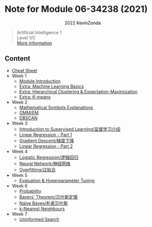 # Note for Module 06-34238 (2021)

<center>
<span>2022</span>
<a style="text-decoration:none; color: black;" href="https://github.com/KevinZonda">KevinZonda</a>
</center>


> Artificial Intelligence 1  
> Level 1/C  
> [More information](https://www.cs.bham.ac.uk/internal/modules/2021/06-34238/)

## Content

- [Cheat Sheet](CheatSheet.md)
- Week 1
  - [Module Introduction](note/Week1/Week1-MI.md)
  - [Extra: Machine Learning Basics](note/Week1/Week1-Extra-MLB.md)
  - [Extra: Hierarchical Clustering & Expectation-Maximization](note/Week1/Week1-Extra-HCEM.md)
  - [Extra: K-means](note/Week1/Week1-Extra-KM.md)
- Week 2
  - [Mathematical Symbols Explanations](note/Week2/Week2-MSE.md)
  - [GMM/EM](note/Week2/Week2-GMMEM.md)
  - [DBSCAN](note/Week2/Week2-DBSCAN.md)
- Week 3
  - [Introduction to Supervised Learning/监督学习介绍](note/Week3/Week3-ISL.md)
  - [Linear Regression - Part 1](note/Week3/Week3-LR1.md)
  - [Gradient Descent/梯度下降](note/Week3/Week3-GD.md)
  - [Linear Regression - Part 2](note/Week3/Week3-LR2.md)
- Week 4
  - [Logistic Regression/逻辑回归](note/Week4/Week4-LR.md)
  - [Neural Network/神经网络](note/Week4/Week4-NN.md)
  - [Overfitting/过拟合](note/Week4/Week4-OF.md)
- Week 5
  - [Evaluation & Hyperparameter Tuning](note/Week5/Week5-EHT.md)
- Week 6
  - [Probability](note/Week6/Week6-P.md)
  - [Bayers' Theorem/贝叶斯定理](note/Week6/Week6-BT.md)
  - [Naïve Bayes/朴素贝叶斯](note/Week6/Week6-NB.md)
  - [k-Nearest Neighbours](note/Week6/Week6-kNN.md)
- Week 7
  - [Uninformed Search](note/Week7/Week7-US.md)